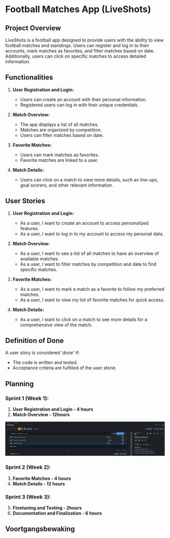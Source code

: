 # Football Matches App (LiveShots)

## Project Overview

LiveShots is a football app designed to provide users with the ability to view football matches and standings. Users can register and log in to their accounts, mark matches as favorites, and filter matches based on date. Additionally, users can click on specific matches to access detailed information.

## Functionalities

1. **User Registration and Login:**
   - Users can create an account with their personal information.
   - Registered users can log in with their unique credentials.

2. **Match Overview:**
   - The app displays a list of all matches.
   - Matches are organized by competition.
   - Users can filter matches based on date.

3. **Favorite Matches:**
   - Users can mark matches as favorites.
   - Favorite matches are linked to a user.

4. **Match Details:**
   - Users can click on a match to view more details, such as line-ups, goal scorers, and other relevant information.

## User Stories

1. **User Registration and Login:**
   - As a user, I want to create an account to access personalized features.
   - As a user, I want to log in to my account to access my personal data.

2. **Match Overview:**
   - As a user, I want to see a list of all matches to have an overview of available matches.
   - As a user, I want to filter matches by competition and date to find specific matches.

3. **Favorite Matches:**
   - As a user, I want to mark a match as a favorite to follow my preferred matches.
   - As a user, I want to view my list of favorite matches for quick access.

4. **Match Details:**
   - As a user, I want to click on a match to see more details for a comprehensive view of the match.

## Definition of Done

A user story is considered 'done' if:
- The code is written and tested.
- Acceptance criteria are fulfilled of the user storie.

## Planning

### Sprint 1 (Week 1):

1. **User Registration and Login - 4 hours**
2. **Match Overview - 12hours**

![img.png](img.png)

### Sprint 2 (Week 2):

3. **Favorite Matches - 4 hours**
4. **Match Details - 12 hours**

### Sprint 3 (Week 3):

5. **Finetuning and Testing - 2hours**
6. **Documentation and Finalization - 6 hours**


## Voortgangsbewaking


